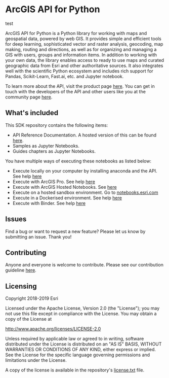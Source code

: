 # ArcGIS API for Python

test 

ArcGIS API for Python is a Python library for working with maps and geospatial data, powered by web GIS. It provides simple and efficient tools for deep learning, sophisticated vector and raster analysis, geocoding, map making, routing and directions, as well as for organizing and managing a GIS with users, groups and information items. In addition to working with your own data, the library enables access to ready to use maps and curated geographic data from Esri and other authoritative sources. It also integrates well with the scientific Python ecosystem and includes rich support for Pandas, Scikit-Learn, Fast.ai, etc. and Jupyter notebook.

To learn more about the API, visit the product page [here](https://developers.arcgis.com/python/). You can get in touch with the developers of the API and other users like you at the community page [here](https://geonet.esri.com/groups/arcgis-python-api/).

## What's included
This SDK repository contains the following items:
* API Reference Documentation. A hosted version of this can be found [here](https://developers.arcgis.com/python/api-reference/).
* Samples as Jupyter Notebooks.
* Guides chapters as Jupyter Notebooks.

You have multiple ways of executing these notebooks as listed below:

 - Execute locally on your computer by installing anaconda and the API. See help [here](https://developers.arcgis.com/python/guide/install-and-set-up/#Get-Conda-with-Anaconda-for-Python-Distribution)
 - Execute with ArcGIS Pro. See help [here](https://developers.arcgis.com/python/guide/install-and-set-up/#Get-Conda-with-ArcGIS-Pro)
 - Execute with ArcGIS Hosted Notebooks. See [here](https://www.esri.com/en-us/arcgis/products/arcgis-notebook-server)
 - Execute on a hosted sandbox environment. Go to [notebooks.esri.com](http://notebooks.esri.com/)
 - Execute in a Dockerised environment. See help [here](https://developers.arcgis.com/python/guide/install-and-set-up/#Install-as-a-Docker-image)
 - Execute with Binder. See help [here](https://mybinder.org/)

## Issues

Find a bug or want to request a new feature?  Please let us know by submitting an issue.  Thank you!

## Contributing

Anyone and everyone is welcome to contribute. Please see our contribution guideline [here](https://github.com/Esri/arcgis-python-api/wiki/How-to-contribute-samples-and-guide-chapters).

## Licensing
Copyright 2018-2019 Esri

Licensed under the Apache License, Version 2.0 (the "License");
you may not use this file except in compliance with the License.
You may obtain a copy of the License at

   http://www.apache.org/licenses/LICENSE-2.0

Unless required by applicable law or agreed to in writing, software
distributed under the License is distributed on an "AS IS" BASIS,
WITHOUT WARRANTIES OR CONDITIONS OF ANY KIND, either express or implied.
See the License for the specific language governing permissions and
limitations under the License.

A copy of the license is available in the repository's [license.txt](https://github.com/Esri/arcgis-python-api/blob/master/license.txt) file.

